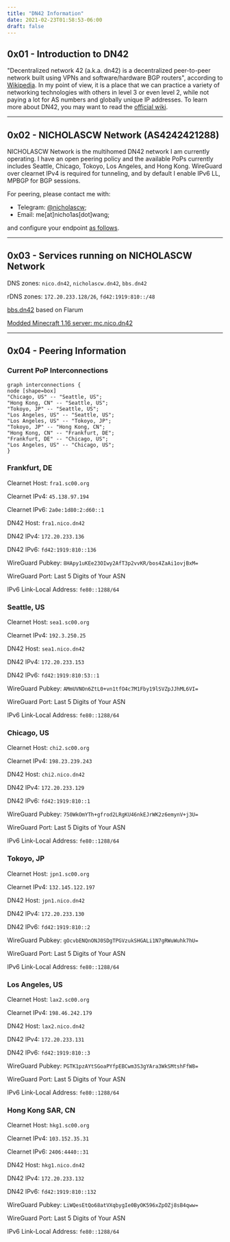 ```yaml
---
title: "DN42 Information"
date: 2021-02-23T01:58:53-06:00
draft: false
---
```


## 0x01 - Introduction to DN42
"Decentralized network 42 (a.k.a. dn42) is a decentralized peer-to-peer network 
built using VPNs and software/hardware BGP routers", according to 
[Wikipedia](https://en.wikipedia.org/wiki/Decentralized_network_42). In my point of
view, it is a place that we can practice a variety of networking technologies with
others in level 3 or even level 2, while not paying a lot for AS numbers and 
globally unique IP addresses. To learn more about DN42, you may want to read the 
[official wiki](https://dn42.dev).

---

## 0x02 - NICHOLASCW Network (AS4242421288)

NICHOLASCW Network is the multihomed DN42 network I am currently operating. I have
an open peering policy and the available PoPs currently includes Seattle, Chicago, 
Tokoyo, Los Angeles, and Hong Kong. WireGuard over clearnet IPv4 is required for
 tunneling, and by default I enable IPv6 LL, MPBGP for BGP sessions.

For peering, please contact me with:
- Telegram: [@nicholascw](https://t.me/nicholascw);
- Email: me[at]nicho1as[dot]wang;

and configure your endpoint [as follows](#0x04---peering-information).

---

## 0x03 - Services running on NICHOLASCW Network

DNS zones: `nico.dn42`, `nicholascw.dn42`, `bbs.dn42`

rDNS zones: `172.20.233.128/26`, `fd42:1919:810::/48`

[bbs.dn42](https://bbs.dn42) based on Flarum

[Modded Minecraft 1.16 server: mc.nico.dn42](https://bbs.dn42/d/17-modded-116-minecraft-server)

---

## 0x04 - Peering Information

### Current PoP Interconnections

```viz-circo
graph interconnections {
node [shape=box]
"Chicago, US" -- "Seattle, US";
"Hong Kong, CN" -- "Seattle, US";
"Tokoyo, JP" -- "Seattle, US";
"Los Angeles, US" -- "Seattle, US";
"Los Angeles, US" -- "Tokoyo, JP";
"Tokoyo, JP" -- "Hong Kong, CN";
"Hong Kong, CN" -- "Frankfurt, DE";
"Frankfurt, DE" -- "Chicago, US";
"Los Angeles, US" -- "Chicago, US";
}
```

### Frankfurt, DE

Clearnet Host: `fra1.sc00.org`

Clearnet IPv4: `45.138.97.194`

Clearnet IPv6: `2a0e:1d80:2:d60::1`

DN42 Host: `fra1.nico.dn42`

DN42 IPv4: `172.20.233.136`

DN42 IPv6: `fd42:1919:810::136`

WireGuard Pubkey: `8HApy1uKEe23OIwy2AfT3p2vvKR/bos4ZaAi1ovjBxM=`

WireGuard Port: Last 5 Digits of Your ASN

IPv6 Link-Local Address: `fe80::1288/64`



### Seattle, US

Clearnet Host: `sea1.sc00.org`

Clearnet IPv4: `192.3.250.25`

DN42 Host: `sea1.nico.dn42`

DN42 IPv4: `172.20.233.153`

DN42 IPv6: `fd42:1919:810:53::1`

WireGuard Pubkey: `AMmUVNOn6ZtL0+vn1tfO4c7M1Fby19lSVZpJJhML6VI=`

WireGuard Port: Last 5 Digits of Your ASN

IPv6 Link-Local Address: `fe80::1288/64`



### Chicago, US

Clearnet Host: `chi2.sc00.org`

Clearnet IPv4: `198.23.239.243`

DN42 Host: `chi2.nico.dn42`

DN42 IPv4: `172.20.233.129`

DN42 IPv6: `fd42:1919:810::1`

WireGuard Pubkey: `750WkOmYTh+gfrod2LRgKU46nkEJrWK2z6emynV+j3U=`

WireGuard Port: Last 5 Digits of Your ASN

IPv6 Link-Local Address: `fe80::1288/64`



### Tokoyo, JP

Clearnet Host: `jpn1.sc00.org`

Clearnet IPv4: `132.145.122.197`

DN42 Host: `jpn1.nico.dn42`

DN42 IPv4: `172.20.233.130`

DN42 IPv6: `fd42:1919:810::2`

WireGuard Pubkey: `gOcvbENQnONJ0SDgTPGVzukSHGALi1N7gRWuWuhk7hU=`

WireGuard Port: Last 5 Digits of Your ASN

IPv6 Link-Local Address: `fe80::1288/64`



### Los Angeles, US

Clearnet Host: `lax2.sc00.org`

Clearnet IPv4: `198.46.242.179`

DN42 Host: `lax2.nico.dn42`

DN42 IPv4: `172.20.233.131`

DN42 IPv6: `fd42:1919:810::3`

WireGuard Pubkey: `PGTK1pzAYtSGoaPYfpEBCwm3S3gYAra3WkSMtshFfW8=`

WireGuard Port: Last 5 Digits of Your ASN

IPv6 Link-Local Address: `fe80::1288/64`



### Hong Kong SAR, CN

Clearnet Host: `hkg1.sc00.org`

Clearnet IPv4: `103.152.35.31`

Clearnet IPv6: `2406:4440::31`

DN42 Host: `hkg1.nico.dn42`

DN42 IPv4: `172.20.233.132`

DN42 IPv6: `fd42:1919:810::132`

WireGuard Pubkey: `LiWQesEtQo68atVXqbygIe0ByOK596xZpOZj8sB4qww=`

WireGuard Port: Last 5 Digits of Your ASN

IPv6 Link-Local Address: `fe80::1288/64`
